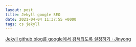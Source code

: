 ```yaml
---
layout: post
title: Jekyll google SEO
date: 2021-04-04 11:37:55 +0000
tags: cs jekyll 
---
```


[Jekyll github blog를 google에서 검색되도록 설정하기 · Jinyong](http://jinyongjeong.github.io/2017/01/13/blog_make_searched/)